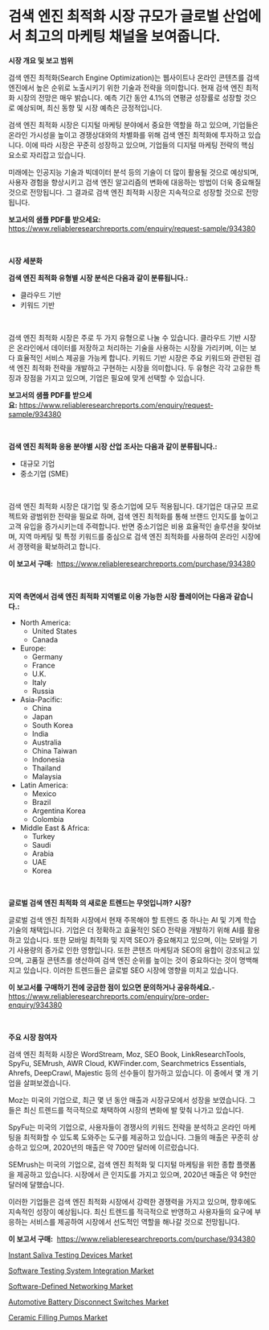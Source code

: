 <p><h1>검색 엔진 최적화 시장 규모가 글로벌 산업에서 최고의 마케팅 채널을 보여줍니다.</h1></p><p><strong>시장 개요 및 보고 범위</strong></p>
<p><p>검색 엔진 최적화(Search Engine Optimization)는 웹사이트나 온라인 콘텐츠를 검색 엔진에서 높은 순위로 노출시키기 위한 기술과 전략을 의미합니다. 현재 검색 엔진 최적화 시장의 전망은 매우 밝습니다. 예측 기간 동안 4.1%의 연평균 성장률로 성장할 것으로 예상되며, 최신 동향 및 시장 예측은 긍정적입니다.</p><p>검색 엔진 최적화 시장은 디지털 마케팅 분야에서 중요한 역할을 하고 있으며, 기업들은 온라인 가시성을 높이고 경쟁상대와의 차별화를 위해 검색 엔진 최적화에 투자하고 있습니다. 이에 따라 시장은 꾸준히 성장하고 있으며, 기업들의 디지털 마케팅 전략의 핵심 요소로 자리잡고 있습니다.</p><p>미래에는 인공지능 기술과 빅데이터 분석 등의 기술이 더 많이 활용될 것으로 예상되며, 사용자 경험을 향상시키고 검색 엔진 알고리즘의 변화에 대응하는 방법이 더욱 중요해질 것으로 전망됩니다. 그 결과로 검색 엔진 최적화 시장은 지속적으로 성장할 것으로 전망됩니다.</p></p>
<p><strong>보고서의 샘플 PDF를 받으세요:</strong> <a href="https://www.reliableresearchreports.com/enquiry/request-sample/934380">https://www.reliableresearchreports.com/enquiry/request-sample/934380</a></p>
<p>&nbsp;</p>
<p><strong>시장 세분화</strong></p>
<p><strong>검색 엔진 최적화 유형별 시장 분석은 다음과 같이 분류됩니다.:</strong></p>
<p><ul><li>클라우드 기반</li><li>키워드 기반</li></ul></p>
<p>&nbsp;</p>
<p><p>검색 엔진 최적화 시장은 주로 두 가지 유형으로 나눌 수 있습니다. 클라우드 기반 시장은 온라인에서 데이터를 저장하고 처리하는 기술을 사용하는 시장을 가리키며, 이는 보다 효율적인 서비스 제공을 가능케 합니다. 키워드 기반 시장은 주요 키워드와 관련된 검색 엔진 최적화 전략을 개발하고 구현하는 시장을 의미합니다. 두 유형은 각각 고유한 특징과 장점을 가지고 있으며, 기업은 필요에 맞게 선택할 수 있습니다.</p></p>
<p><strong>보고서의 샘플 PDF를 받으세요:</strong>&nbsp;<a href="https://www.reliableresearchreports.com/enquiry/request-sample/934380">https://www.reliableresearchreports.com/enquiry/request-sample/934380</a></p>
<p>&nbsp;</p>
<p><strong> 검색 엔진 최적화 응용 분야별 시장 산업 조사는 다음과 같이 분류됩니다.:</strong></p>
<p><ul><li>대규모 기업</li><li>중소기업 (SME)</li></ul></p>
<p>&nbsp;</p>
<p><p>검색 엔진 최적화 시장은 대기업 및 중소기업에 모두 적용됩니다. 대기업은 대규모 프로젝트와 광범위한 전략을 필요로 하며, 검색 엔진 최적화를 통해 브랜드 인지도를 높이고 고객 유입을 증가시키는데 주력합니다. 반면 중소기업은 비용 효율적인 솔루션을 찾아보며, 지역 마케팅 및 특정 키워드를 중심으로 검색 엔진 최적화를 사용하여 온라인 시장에서 경쟁력을 확보하려고 합니다.</p></p>
<p><strong>이 보고서 구매:</strong>&nbsp; <a href="https://www.reliableresearchreports.com/purchase/934380">https://www.reliableresearchreports.com/purchase/934380</a></p>
<p>&nbsp;</p>
<p><strong>지역 측면에서 검색 엔진 최적화 지역별로 이용 가능한 시장 플레이어는 다음과 같습니다.:</strong></p>
<p><ul>
    <li>
        North America:
        <ul>
            <li>United States</li>
            <li>Canada</li>
        </ul>
    </li>
    <li>
        Europe:
        <ul>
            <li>Germany</li>
            <li>France</li>
            <li>U.K.</li>
            <li>Italy</li>
            <li>Russia</li>
        </ul>
    </li>
    <li>
        Asia-Pacific:
        <ul>
            <li>China</li>
            <li>Japan</li>
            <li>South Korea</li>
            <li>India</li>
            <li>Australia</li>
            <li>China Taiwan</li>
            <li>Indonesia</li>
            <li>Thailand</li>
            <li>Malaysia</li>
        </ul>
    </li>
    <li>
        Latin America:
        <ul>
            <li>Mexico</li>
            <li>Brazil</li>
            <li>Argentina Korea</li>
            <li>Colombia</li>
        </ul>
    </li>
    <li>
        Middle East & Africa:
        <ul>
            <li>Turkey</li>
            <li>Saudi</li>
            <li>Arabia</li>
            <li>UAE</li>
            <li>Korea</li>
        </ul>
    </li>
    </ul></p>
<p>&nbsp;</p>
<p><strong>글로벌 검색 엔진 최적화 의 새로운 트렌드는 무엇입니까? 시장?</strong></p>
<p><p>글로벌 검색 엔진 최적화 시장에서 현재 주목해야 할 트렌드 중 하나는 AI 및 기계 학습 기술의 채택입니다. 기업은 더 정확하고 효율적인 SEO 전략을 개발하기 위해 AI를 활용하고 있습니다. 또한 모바일 최적화 및 지역 SEO가 중요해지고 있으며, 이는 모바일 기기 사용량의 증가로 인한 영향입니다. 또한 콘텐츠 마케팅과 SEO의 융합이 강조되고 있으며, 고품질 콘텐츠를 생산하여 검색 엔진 순위를 높이는 것이 중요하다는 것이 명백해지고 있습니다. 이러한 트렌드들은 글로벌 SEO 시장에 영향을 미치고 있습니다.</p></p>
<p><strong>이 보고서를 구매하기 전에 궁금한 점이 있으면 문의하거나 공유하세요.</strong>- <a href="https://www.reliableresearchreports.com/enquiry/pre-order-enquiry/934380">https://www.reliableresearchreports.com/enquiry/pre-order-enquiry/934380</a></p>
<p>&nbsp;</p>
<p><strong>주요 시장 참여자</strong></p>
<p><p>검색 엔진 최적화 시장은 WordStream, Moz, SEO Book, LinkResearchTools, SpyFu, SEMrush, AWR Cloud, KWFinder.com, Searchmetrics Essentials, Ahrefs, DeepCrawl, Majestic 등의 선수들이 참가하고 있습니다. 이 중에서 몇 개 기업을 살펴보겠습니다.</p><p>Moz는 미국의 기업으로, 최근 몇 년 동안 매출과 시장규모에서 성장을 보였습니다. 그들은 최신 트렌드를 적극적으로 채택하여 시장의 변화에 발 맞춰 나가고 있습니다.</p><p>SpyFu는 미국의 기업으로, 사용자들이 경쟁사의 키워드 전략을 분석하고 온라인 마케팅을 최적화할 수 있도록 도와주는 도구를 제공하고 있습니다. 그들의 매출은 꾸준히 상승하고 있으며, 2020년의 매출은 약 700만 달러에 이르렀습니다.</p><p>SEMrush는 미국의 기업으로, 검색 엔진 최적화 및 디지털 마케팅을 위한 종합 플랫폼을 제공하고 있습니다. 시장에서 큰 인지도를 가지고 있으며, 2020년 매출은 약 9천만 달러에 달했습니다.</p><p>이러한 기업들은 검색 엔진 최적화 시장에서 강력한 경쟁력을 가지고 있으며, 향후에도 지속적인 성장이 예상됩니다. 최신 트렌드를 적극적으로 반영하고 사용자들의 요구에 부응하는 서비스를 제공하여 시장에서 선도적인 역할을 해나갈 것으로 전망됩니다.</p></p>
<p><strong>이 보고서 구매:</strong>&nbsp;&nbsp;<a href="https://www.reliableresearchreports.com/purchase/934380">https://www.reliableresearchreports.com/purchase/934380</a></p>
<p><p><a href="https://invited-way-688.notion.site/Instant-Saliva-Testing-Devices-Market-Size-2024-2031-Global-Industrial-Analysis-Key-Geographical--fd1fbacfde1d4163b56442a81c58ea51">Instant Saliva Testing Devices Market</a></p><p><a href="https://github.com/angelajermaine/Market-Research-Report-List-2/blob/main/software-testing-system-integration-market.md">Software Testing System Integration Market</a></p><p><a href="https://github.com/beatblasta/Market-Research-Report-List-2/blob/main/software-defined-networking-market.md">Software-Defined Networking Market</a></p><p><a href="https://view.publitas.com/reportprime-1/automotive-battery-disconnect-switches-market-research-report-the-key-to-successful-business-strategy-forecasted-for-period-from-2024-2031/">Automotive Battery Disconnect Switches Market</a></p><p><a href="https://butternut-bug-553.notion.site/Ceramic-Filling-Pumps-Market-A-Comprehensive-Report-of-its-Market-Share-Growth-Trends-2024-2031-04a9d12cfac94b8aa8b46ad544e95f29">Ceramic Filling Pumps Market</a></p></p>
